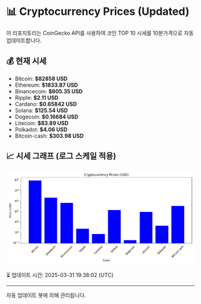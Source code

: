 
# 📊 Cryptocurrency Prices (Updated)

이 리포지토리는 CoinGecko API를 사용하여 코인 TOP 10 시세를 10분가격으로 자동 업데이트합니다.

## 💰 현재 시세
- Bitcoin: **$82858 USD**
- Ethereum: **$1833.87 USD**
- Binancecoin: **$605.35 USD**
- Ripple: **$2.11 USD**
- Cardano: **$0.65842 USD**
- Solana: **$125.54 USD**
- Dogecoin: **$0.16684 USD**
- Litecoin: **$83.89 USD**
- Polkadot: **$4.06 USD**
- Bitcoin-cash: **$303.98 USD**

## 📈 시세 그래프 (로그 스케일 적용)
![Crypto Prices](crypto_prices.png)

⏳ 업데이트 시간: 2025-03-31 19:38:02 (UTC)

---
자동 업데이트 봇에 의해 관리됩니다.

